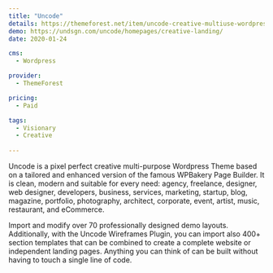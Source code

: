 ```yaml
---
title: "Uncode"
details: https://themeforest.net/item/uncode-creative-multiuse-wordpress-theme/13373220
demo: https://undsgn.com/uncode/homepages/creative-landing/
date: 2020-01-24

cms: 
  - Wordpress

provider: 
  - ThemeForest

pricing:
  - Paid

tags:
  - Visionary
  - Creative
  
---
```


Uncode is a pixel perfect creative multi-purpose Wordpress Theme based on a tailored and enhanced version of the famous WPBakery Page Builder. It is clean, modern and suitable for every need: agency, freelance, designer, web designer, developers, business, services, marketing, startup, blog, magazine, portfolio, photography, architect, corporate, event, artist, music, restaurant, and eCommerce.

Import and modify over 70 professionally designed demo layouts. Additionally, with the Uncode Wireframes Plugin, you can import also 400+ section templates that can be combined to create a complete website or independent landing pages. Anything you can think of can be built without having to touch a single line of code. 